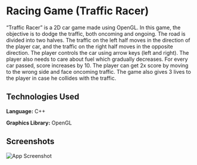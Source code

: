 
# Racing Game (Traffic Racer)

“Traffic Racer” is a 2D car game made using OpenGL. In this game, the objective is to dodge 
the traffic, both oncoming and ongoing. 
The road is divided into two halves. The traffic on the left half moves in the direction of the 
player car, and the traffic on the right half moves in the opposite direction. 
The player controls the car using arrow keys (left and right). The player also needs to care 
about fuel which gradually decreases. 
For every car passed, score increases by 10. The player can get 2x score by moving to the 
wrong side and face oncoming traffic. The game also gives 3 lives to the player in case he 
collides with the traffic.


## Technologies Used

**Language:** C++

**Graphics Library:** OpenGL

  
## Screenshots

![App Screenshot](![image](https://user-images.githubusercontent.com/68856038/128658711-e1a3d317-f19b-4b41-bede-d43f6581562f.png)
)

  

